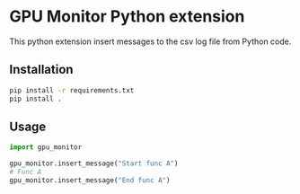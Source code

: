 # GPU Monitor Python extension

This python extension insert messages to the csv log file from Python code.

## Installation
```bash
pip install -r requirements.txt
pip install .
```

## Usage
```python
import gpu_monitor

gpu_monitor.insert_message("Start func A")
# Func A
gpu_monitor.insert_message("End func A")
```
